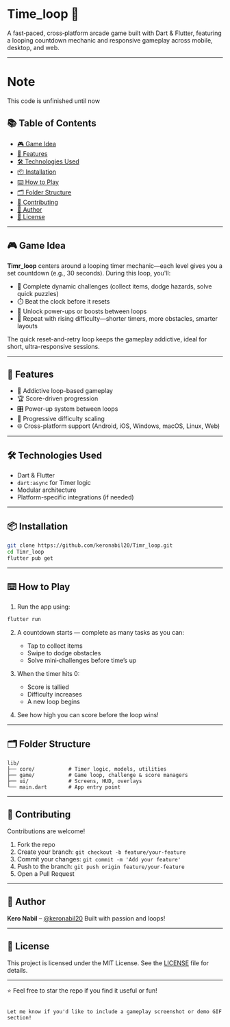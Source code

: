 

# Time_loop 🔄

A fast‑paced, cross‑platform arcade game built with Dart & Flutter, featuring a looping countdown mechanic and responsive gameplay across mobile, desktop, and web.

---
# Note  
This code is unfinished until now

## 📚 Table of Contents

- [🎮 Game Idea](#-game-idea)
- [🚀 Features](#-features)
- [🛠️ Technologies Used](#-technologies-used)
- [📦 Installation](#-installation)
- [⌨️ How to Play](#-how-to-play)
- [🗂️ Folder Structure](#-folder-structure)
- [🤝 Contributing](#-contributing)
- [👤 Author](#-author)
- [📄 License](#-license)

---

## 🎮 Game Idea

**Timr_loop** centers around a looping timer mechanic—each level gives you a set countdown (e.g., 30 seconds). During this loop, you'll:

- 🔄 Complete dynamic challenges (collect items, dodge hazards, solve quick puzzles)
- ⏱️ Beat the clock before it resets
- 🔼 Unlock power-ups or boosts between loops
- 🔁 Repeat with rising difficulty—shorter timers, more obstacles, smarter layouts

The quick reset-and-retry loop keeps the gameplay addictive, ideal for short, ultra-responsive sessions.

---

## 🚀 Features

- 🎯 Addictive loop-based gameplay
- 🏆 Score-driven progression
- 🎛 Power-up system between loops
- 🔄 Progressive difficulty scaling
- 🌐 Cross-platform support (Android, iOS, Windows, macOS, Linux, Web)

---

## 🛠️ Technologies Used

- Dart & Flutter
- `dart:async` for Timer logic
- Modular architecture
- Platform-specific integrations (if needed)

---

## 📦 Installation

```bash
git clone https://github.com/keronabil20/Timr_loop.git
cd Timr_loop
flutter pub get
````

---

## ⌨️ How to Play

1. Run the app using:

```bash
flutter run
```

2. A countdown starts — complete as many tasks as you can:

   * Tap to collect items
   * Swipe to dodge obstacles
   * Solve mini‑challenges before time’s up

3. When the timer hits 0:

   * Score is tallied
   * Difficulty increases
   * A new loop begins

4. See how high you can score before the loop wins!

---

## 🗂️ Folder Structure

```text
lib/
├── core/           # Timer logic, models, utilities
├── game/           # Game loop, challenge & score managers
├── ui/             # Screens, HUD, overlays
└── main.dart       # App entry point
```

---

## 🤝 Contributing

Contributions are welcome!

1. Fork the repo
2. Create your branch: `git checkout -b feature/your-feature`
3. Commit your changes: `git commit -m 'Add your feature'`
4. Push to the branch: `git push origin feature/your-feature`
5. Open a Pull Request

---

## 👤 Author

**Kero Nabil** – [@keronabil20](https://github.com/keronabil20)
Built with passion and loops!

---

## 📄 License

This project is licensed under the MIT License.
See the [LICENSE](LICENSE) file for details.

---

⭐️ Feel free to star the repo if you find it useful or fun!

```

Let me know if you'd like to include a gameplay screenshot or demo GIF section!
```
